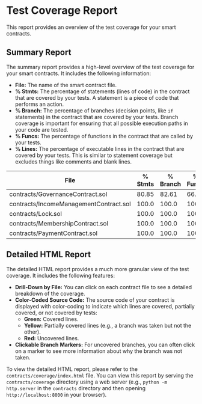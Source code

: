 # Test Coverage Report

This report provides an overview of the test coverage for your smart contracts.

## Summary Report

The summary report provides a high-level overview of the test coverage for your smart contracts. It includes the following information:

*   **File:** The name of the smart contract file.
*   **% Stmts:** The percentage of statements (lines of code) in the contract that are covered by your tests. A statement is a piece of code that performs an action.
*   **% Branch:** The percentage of branches (decision points, like `if` statements) in the contract that are covered by your tests. Branch coverage is important for ensuring that all possible execution paths in your code are tested.
*   **% Funcs:** The percentage of functions in the contract that are called by your tests.
*   **% Lines:** The percentage of executable lines in the contract that are covered by your tests. This is similar to statement coverage but excludes things like comments and blank lines.

| File | % Stmts | % Branch | % Funcs | % Lines |
|---|---|---|---|---|
| contracts/GovernanceContract.sol | 80.85 | 82.61 | 66.67 | 85.29 |
| contracts/IncomeManagementContract.sol | 100.0 | 100.0 | 100.0 | 100.0 |
| contracts/Lock.sol | 100.0 | 100.0 | 100.0 | 100.0 |
| contracts/MembershipContract.sol | 100.0 | 100.0 | 100.0 | 100.0 |
| contracts/PaymentContract.sol | 100.0 | 100.0 | 100.0 | 100.0 |

## Detailed HTML Report

The detailed HTML report provides a much more granular view of the test coverage. It includes the following features:

*   **Drill-Down by File:** You can click on each contract file to see a detailed breakdown of the coverage.
*   **Color-Coded Source Code:** The source code of your contract is displayed with color-coding to indicate which lines are covered, partially covered, or not covered by tests:
    *   **Green:** Covered lines.
    *   **Yellow:** Partially covered lines (e.g., a branch was taken but not the other).
    *   **Red:** Uncovered lines.
*   **Clickable Branch Markers:** For uncovered branches, you can often click on a marker to see more information about why the branch was not taken.

To view the detailed HTML report, please refer to the `contracts/coverage/index.html` file. You can view this report by serving the `contracts/coverage` directory using a web server (e.g., `python -m http.server` in the `contracts` directory and then opening `http://localhost:8000` in your browser).
